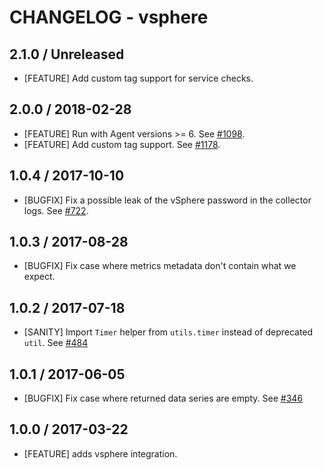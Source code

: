 # CHANGELOG - vsphere

## 2.1.0 / Unreleased

 * [FEATURE] Add custom tag support for service checks.

## 2.0.0 / 2018-02-28

 * [FEATURE] Run with Agent versions >= 6. See [#1098][].
 * [FEATURE] Add custom tag support. See [#1178][].

## 1.0.4 / 2017-10-10

* [BUGFIX] Fix a possible leak of the vSphere password in the collector logs. See [#722][].

## 1.0.3 / 2017-08-28

* [BUGFIX] Fix case where metrics metadata don't contain what we expect.

## 1.0.2 / 2017-07-18

* [SANITY] Import `Timer` helper from `utils.timer` instead of deprecated `util`. See [#484][]

## 1.0.1 / 2017-06-05

* [BUGFIX] Fix case where returned data series are empty. See [#346][]

## 1.0.0 / 2017-03-22

* [FEATURE] adds vsphere integration.

<!--- The following link definition list is generated by PimpMyChangelog --->
[#346]: https://github.com/DataDog/integrations-core/issues/346
[#484]: https://github.com/DataDog/integrations-core/issues/484
[#722]: https://github.com/DataDog/integrations-core/issues/722
[#1098]: https://github.com/DataDog/integrations-core/issues/1098
[#1178]: https://github.com/DataDog/integrations-core/issues/1178
